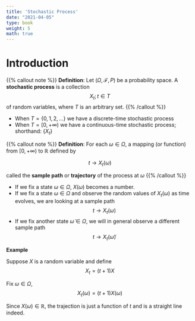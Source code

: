```yaml
---
title: 'Stochastic Process'
date: "2021-04-05"
type: book
weight: 5
math: true
---
```


# Introduction

{{% callout note %}}
**Definition**: Let $(\Omega,\mathscr{F},P)$ be a probability space. A **stochastic process** is a collection
$$X_t;t \in T$$
of random variables, where $T$ is an arbitrary set.
{{% /callout %}}

- When $T=\{0,1,2,...\}$ we have a discrete-time stochastic process
- When $T=[0, +\infty)$ we have a continuous-time stochastic process; shorthand: $\{X_t\}$

{{% callout note %}}
**Definition**: For each $\omega \in \Omega$, a mapping (or function) from $[0,+\infty)$ to $\mathbb{R}$ defined by 

$$t \rightarrow X_t(\omega)$$

called the **sample path** or **trajectory** of the process at $\omega$
{{% /callout %}}

- If we fix a state $\omega \in \Omega$, $X(\omega)$ becomes a number.
- If we fix a state $\omega \in \Omega$ and observe the random values of $X_t(\omega)$ as time evolves, we are looking at a sample path 
  $$t \rightarrow X_t(\omega)$$
- If we fix another state $\tilde{\omega} \in \Omega$, we will in general observe a different sample path 
  $$t \rightarrow X_t(\tilde{\omega})$$

**Example**

Suppose $X$ is a random variable and define 
$$X_t=(t+1)X$$

Fix $\omega \in \Omega$, 
$$X_t(\omega)=(t+1) X (\omega)$$

Since $X(\omega) \in \mathbb{R}$, the trajection is just a function of $t$ and is a straight line indeed.